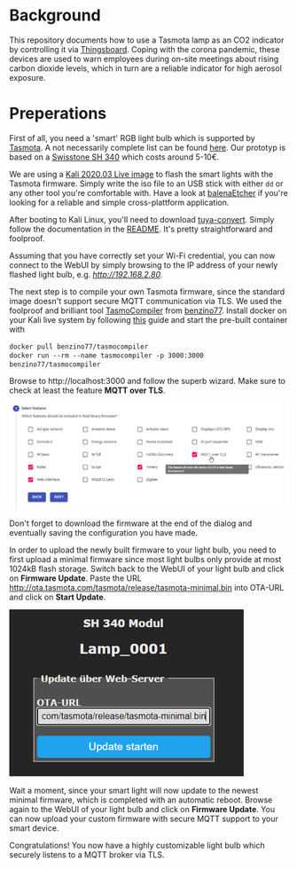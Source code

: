 # Background
This repository documents how to use a Tasmota lamp as an CO2 indicator by controlling it via [Thingsboard](https://thingsboard.io/). Coping with the corona pandemic, these devices are used to warn employees during on-site meetings about rising carbon dioxide levels, which in turn are a reliable indicator for high aerosol exposure.

# Preperations
First of all, you need a 'smart' RGB light bulb which is supported by [Tasmota](https://tasmota.github.io/). A not necessarily complete list can be found [here](https://templates.blakadder.com/). Our prototyp is based on a [Swisstone SH 340](https://templates.blakadder.com/swisstone_SH340.html) which costs around 5-10€.

We are using a [Kali 2020.03 Live image](https://www.kali.org/downloads/) to flash the smart lights with the Tasmota firmware. Simply write the iso file to an USB stick with either `dd` or any other tool you're comfortable with. Have a look at [balenaEtcher](https://www.balena.io/etcher/) if you're looking for a reliable and simple cross-plattform application.

After booting to Kali Linux, you'll need to download [tuya-convert](https://github.com/ct-Open-Source/tuya-convert). Simply follow the documentation in the [README](https://github.com/ct-Open-Source/tuya-convert/blob/master/README.md). It's pretty straightforward and foolproof.

Assuming that you have correctly set your Wi-Fi credential, you can now connect to the WebUI by simply browsing to the IP address of your newly flashed light bulb, e.g. _http://192.168.2.80_.

The next step is to compile your own Tasmota firmware, since the standard image doesn't support secure MQTT communication via TLS. We used the foolproof and brilliant tool [TasmoCompiler](https://github.com/benzino77/tasmocompiler) from [benzino77](https://github.com/benzino77). Install docker on your Kali live system by following [this](https://www.kali.org/docs/containers/installing-docker-on-kali/) guide
and start the pre-built container with
```
docker pull benzino77/tasmocompiler
docker run --rm --name tasmocompiler -p 3000:3000 benzino77/tasmocompiler
```

Browse to http://localhost:3000 and follow the superb wizard. Make sure to check at least the feature **MQTT over TLS**.

![MQTT over TLS](images/mqtt_over_tls.png)

Don't forget to download the firmware at the end of the dialog and eventually saving the configuration you have made.

In order to upload the newly built firmware to your light bulb, you need to first upload a minimal firmware since most light bulbs only provide at most 1024kB flash storage. Switch back to the WebUI of your light bulb and click on **Firmware Update**. Paste the URL http://ota.tasmota.com/tasmota/release/tasmota-minimal.bin into OTA-URL and click on **Start Update**.

![Update to minimal firmware](images/minimal_firmware.png)

Wait a moment, since your smart light will now update to the newest minimal firmware, which is completed with an automatic reboot. Browse again to the WebUI of your light bulb and click on **Firmware Update**. You can now upload your custom firmware with secure MQTT support to your smart device.

Congratulations! You now have a highly customizable light bulb which securely listens to a MQTT broker via TLS.
